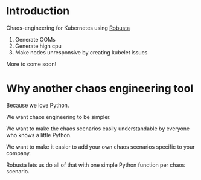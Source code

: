 # Introduction
Chaos-engineering for Kubernetes using [Robusta](https://github.com/robusta-dev/robusta)

1. Generate OOMs
2. Generate high cpu 
3. Make nodes unresponsive by creating kubelet issues

More to come soon!

# Why another chaos engineering tool
Because we love Python.

We want chaos engineering to be simpler.

We want to make the chaos scenarios easily understandable by everyone who knows a little Python.

We want to make it easier to add your own chaos scenarios specific to your company.

Robusta lets us do all of that with one simple Python function per chaos scenario.
